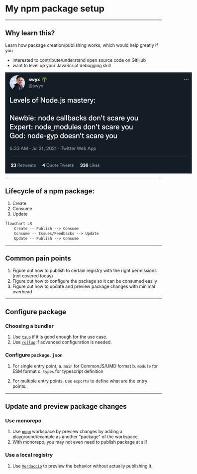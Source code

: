 # My npm package setup

---

## Why learn this?

Learn how package creation/publishing works, which would help greatly if you 

- interested to contribute/understand open source code on GitHub
- want to level up your JavaScript debugging skill 

<img src="node_modules_tweet.jpg" alt="Levels of Node.js mastery: (1) Newbie: node callbacks don't scaree you. (2) Expert: node_modules don't scare you. (3) God: node-gyp doesn't scare you" style="display: block; max-width: 600px; margin-inline: auto;" />

---

## Lifecycle of a npm package:

1. Create
1. Consume
1. Update

```mermaid
flowchart LR
    Create -- Publish --> Consume
    Consume -- Issues/Feedbacks --> Update
    Update -- Publish --> Consume
```

---

## Common pain points

1. Figure out how to publish to certain registry with the right permissions (not covered today)
1. Figure out how to configure the package so it can be consumed easily
1. Figure out how to update and preview package changes with minimal overhead

---

## Configure package

### Choosing a bundler

1. Use [`tsup`](https://tsup.egoist.dev/) if it is good enough for the use case.
1. Use [`rollup`](https://rollupjs.org/guide/en/) if advanced configuration is needed.

### Configure `package.json`

1. For single entry point, 
  a. `main` for CommonJS/UMD format
  b. `module` for ESM format
  c. `types` for typescript definition

2. For multiple entry points, use `exports` to define what are the entry points.

---

## Update and preview package changes

### Use monorepo

1. Use [`pnpm`](https://pnpm.io/) workspace by preview changes by adding a playground/example as another "package" of the workspace.
1. With monorepo, you may not even need to publish package at all!

### Use a local registry

1. Use [`Verdaccio`](https://verdaccio.org/) to preview the behavior without actually publishing it.


